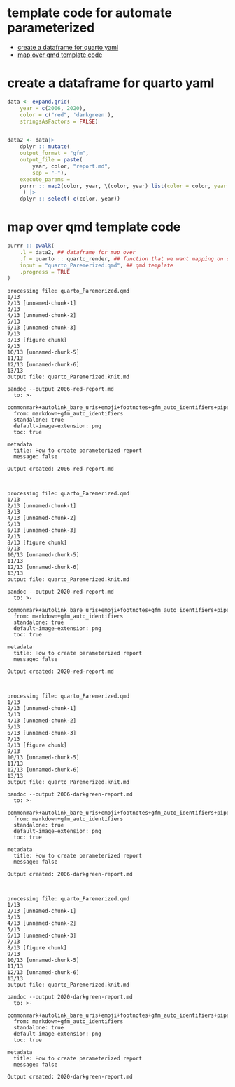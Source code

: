# template code for automate parameterized


- [create a dataframe for quarto
  yaml](#create-a-dataframe-for-quarto-yaml)
- [map over qmd template code](#map-over-qmd-template-code)

# create a dataframe for quarto yaml

``` r
data <- expand.grid(
    year = c(2006, 2020),
    color = c("red", 'darkgreen'), 
    stringsAsFactors = FALSE)


data2 <- data|> 
    dplyr :: mutate(
    output_format = "gfm", 
    output_file = paste(
        year, color, "report.md", 
        sep = "-"),
    execute_params = 
    purrr :: map2(color, year, \(color, year) list(color = color, year = year))
     ) |> 
    dplyr :: select(-c(color, year))
```

# map over qmd template code

``` r
purrr :: pwalk(
    .l = data2, ## dataframe for map over
    .f = quarto :: quarto_render, ## function that we want mapping on dataframe
    input = "quarto_Paremerized.qmd", ## qmd template 
    .progress = TRUE
)
```



    processing file: quarto_Paremerized.qmd
    1/13                  
    2/13 [unnamed-chunk-1]
    3/13                  
    4/13 [unnamed-chunk-2]
    5/13                  
    6/13 [unnamed-chunk-3]
    7/13                  
    8/13 [figure chunk]   
    9/13                  
    10/13 [unnamed-chunk-5]
    11/13                  
    12/13 [unnamed-chunk-6]
    13/13                  
    output file: quarto_Paremerized.knit.md

    pandoc --output 2006-red-report.md
      to: >-
        commonmark+autolink_bare_uris+emoji+footnotes+gfm_auto_identifiers+pipe_tables+strikeout+task_lists+tex_math_dollars
      from: markdown+gfm_auto_identifiers
      standalone: true
      default-image-extension: png
      toc: true
      
    metadata
      title: How to create parameterized report
      message: false
      
    Output created: 2006-red-report.md



    processing file: quarto_Paremerized.qmd
    1/13                  
    2/13 [unnamed-chunk-1]
    3/13                  
    4/13 [unnamed-chunk-2]
    5/13                  
    6/13 [unnamed-chunk-3]
    7/13                  
    8/13 [figure chunk]   
    9/13                  
    10/13 [unnamed-chunk-5]
    11/13                  
    12/13 [unnamed-chunk-6]
    13/13                  
    output file: quarto_Paremerized.knit.md

    pandoc --output 2020-red-report.md
      to: >-
        commonmark+autolink_bare_uris+emoji+footnotes+gfm_auto_identifiers+pipe_tables+strikeout+task_lists+tex_math_dollars
      from: markdown+gfm_auto_identifiers
      standalone: true
      default-image-extension: png
      toc: true
      
    metadata
      title: How to create parameterized report
      message: false
      
    Output created: 2020-red-report.md



    processing file: quarto_Paremerized.qmd
    1/13                  
    2/13 [unnamed-chunk-1]
    3/13                  
    4/13 [unnamed-chunk-2]
    5/13                  
    6/13 [unnamed-chunk-3]
    7/13                  
    8/13 [figure chunk]   
    9/13                  
    10/13 [unnamed-chunk-5]
    11/13                  
    12/13 [unnamed-chunk-6]
    13/13                  
    output file: quarto_Paremerized.knit.md

    pandoc --output 2006-darkgreen-report.md
      to: >-
        commonmark+autolink_bare_uris+emoji+footnotes+gfm_auto_identifiers+pipe_tables+strikeout+task_lists+tex_math_dollars
      from: markdown+gfm_auto_identifiers
      standalone: true
      default-image-extension: png
      toc: true
      
    metadata
      title: How to create parameterized report
      message: false
      
    Output created: 2006-darkgreen-report.md



    processing file: quarto_Paremerized.qmd
    1/13                  
    2/13 [unnamed-chunk-1]
    3/13                  
    4/13 [unnamed-chunk-2]
    5/13                  
    6/13 [unnamed-chunk-3]
    7/13                  
    8/13 [figure chunk]   
    9/13                  
    10/13 [unnamed-chunk-5]
    11/13                  
    12/13 [unnamed-chunk-6]
    13/13                  
    output file: quarto_Paremerized.knit.md

    pandoc --output 2020-darkgreen-report.md
      to: >-
        commonmark+autolink_bare_uris+emoji+footnotes+gfm_auto_identifiers+pipe_tables+strikeout+task_lists+tex_math_dollars
      from: markdown+gfm_auto_identifiers
      standalone: true
      default-image-extension: png
      toc: true
      
    metadata
      title: How to create parameterized report
      message: false
      
    Output created: 2020-darkgreen-report.md
